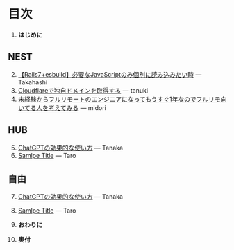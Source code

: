 # 目次

1. **はじめに**


## NEST
2. [【Rails7+esbuild】必要なJavaScriptのみ個別に読み込みたい時](#01-Takahashi)  —  Takahashi
3. [Cloudflareで独自ドメインを取得する](#02-tanuki)  —  tanuki
4. [未経験からフルリモートのエンジニアになってもうすぐ1年なのでフルリモ向いてる人を考えてみる](#37-midori)  —  midori

## HUB
5. [ChatGPTの効果的な使い方](#01-sample)  —  Tanaka
6. [Samlpe Title](#02-sample)  —  Taro

## 自由
7. [ChatGPTの効果的な使い方](#01-sample)  —  Tanaka
8. [Samlpe Title](#02-sample)  —  Taro

9. **おわりに**
10. **奥付**
